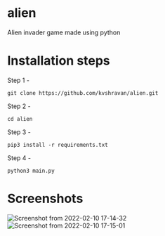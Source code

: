 # alien
Alien invader game made using python

# Installation steps
Step 1 -
```
git clone https://github.com/kvshravan/alien.git
```

Step 2 - 
```
cd alien
```
Step 3 - 
```
pip3 install -r requirements.txt
```

Step 4 - 
```
python3 main.py
```
# Screenshots
![Screenshot from 2022-02-10 17-14-32](https://user-images.githubusercontent.com/39955163/153402531-0009223f-02cb-4b4f-aac5-90a01e6c0a80.png)
![Screenshot from 2022-02-10 17-15-01](https://user-images.githubusercontent.com/39955163/153402536-2a49d066-2b65-46ef-a8b0-1f293f61a4ad.png)
